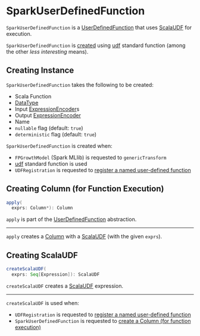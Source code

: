 # SparkUserDefinedFunction

`SparkUserDefinedFunction` is a [UserDefinedFunction](UserDefinedFunction.md) that uses [ScalaUDF](ScalaUDF.md) for execution.

`SparkUserDefinedFunction` is [created](#creating-instance) using [udf](../functions/index.md#udaf) standard function (among the other _less interesting_ means).

## Creating Instance

`SparkUserDefinedFunction` takes the following to be created:

* <span id="f"> Scala Function
* <span id="dataType"> [DataType](../types/DataType.md)
* <span id="inputEncoders"> Input [ExpressionEncoder](../ExpressionEncoder.md)s
* <span id="outputEncoder"> Output [ExpressionEncoder](../ExpressionEncoder.md)
* <span id="name"> Name
* <span id="nullable"> `nullable` flag (default: `true`)
* <span id="deterministic"> `deterministic` flag (default: `true`)

`SparkUserDefinedFunction` is created when:

* `FPGrowthModel` (Spark MLlib) is requested to `genericTransform`
* [udf](../functions/index.md#udf) standard function is used
* `UDFRegistration` is requested to [register a named user-defined function](../user-defined-functions/UDFRegistration.md#register)

## <span id="apply"> Creating Column (for Function Execution)

```scala
apply(
  exprs: Column*): Column
```

`apply` is part of the [UserDefinedFunction](UserDefinedFunction.md#apply) abstraction.

---

`apply` creates a [Column](../Column.md) with a [ScalaUDF](#createScalaUDF) (with the given `exprs`).

## <span id="createScalaUDF"> Creating ScalaUDF

```scala
createScalaUDF(
  exprs: Seq[Expression]): ScalaUDF
```

`createScalaUDF` creates a [ScalaUDF](ScalaUDF.md) expression.

---

`createScalaUDF` is used when:

* `UDFRegistration` is requested to [register a named user-defined function](../user-defined-functions/UDFRegistration.md#register)
* `SparkUserDefinedFunction` is requested to [create a Column (for function execution)](#apply)
